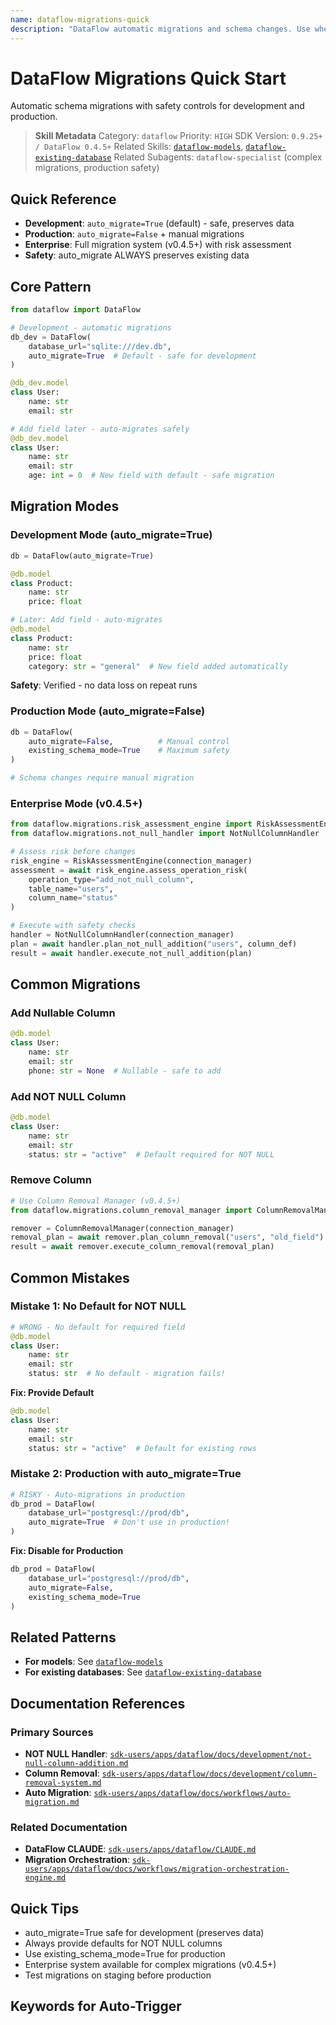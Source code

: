```yaml
---
name: dataflow-migrations-quick
description: "DataFlow automatic migrations and schema changes. Use when DataFlow migration, auto_migrate, schema changes, add column, or migration basics."
---
```


# DataFlow Migrations Quick Start

Automatic schema migrations with safety controls for development and production.

> **Skill Metadata**
> Category: `dataflow`
> Priority: `HIGH`
> SDK Version: `0.9.25+ / DataFlow 0.4.5+`
> Related Skills: [`dataflow-models`](#), [`dataflow-existing-database`](#)
> Related Subagents: `dataflow-specialist` (complex migrations, production safety)

## Quick Reference

- **Development**: `auto_migrate=True` (default) - safe, preserves data
- **Production**: `auto_migrate=False` + manual migrations
- **Enterprise**: Full migration system (v0.4.5+) with risk assessment
- **Safety**: auto_migrate ALWAYS preserves existing data

## Core Pattern

```python
from dataflow import DataFlow

# Development - automatic migrations
db_dev = DataFlow(
    database_url="sqlite:///dev.db",
    auto_migrate=True  # Default - safe for development
)

@db_dev.model
class User:
    name: str
    email: str

# Add field later - auto-migrates safely
@db_dev.model
class User:
    name: str
    email: str
    age: int = 0  # New field with default - safe migration
```

## Migration Modes

### Development Mode (auto_migrate=True)

```python
db = DataFlow(auto_migrate=True)

@db.model
class Product:
    name: str
    price: float

# Later: Add field - auto-migrates
@db.model
class Product:
    name: str
    price: float
    category: str = "general"  # New field added automatically
```

**Safety**: Verified - no data loss on repeat runs

### Production Mode (auto_migrate=False)

```python
db = DataFlow(
    auto_migrate=False,          # Manual control
    existing_schema_mode=True    # Maximum safety
)

# Schema changes require manual migration
```

### Enterprise Mode (v0.4.5+)

```python
from dataflow.migrations.risk_assessment_engine import RiskAssessmentEngine
from dataflow.migrations.not_null_handler import NotNullColumnHandler

# Assess risk before changes
risk_engine = RiskAssessmentEngine(connection_manager)
assessment = await risk_engine.assess_operation_risk(
    operation_type="add_not_null_column",
    table_name="users",
    column_name="status"
)

# Execute with safety checks
handler = NotNullColumnHandler(connection_manager)
plan = await handler.plan_not_null_addition("users", column_def)
result = await handler.execute_not_null_addition(plan)
```

## Common Migrations

### Add Nullable Column

```python
@db.model
class User:
    name: str
    email: str
    phone: str = None  # Nullable - safe to add
```

### Add NOT NULL Column

```python
@db.model
class User:
    name: str
    email: str
    status: str = "active"  # Default required for NOT NULL
```

### Remove Column

```python
# Use Column Removal Manager (v0.4.5+)
from dataflow.migrations.column_removal_manager import ColumnRemovalManager

remover = ColumnRemovalManager(connection_manager)
removal_plan = await remover.plan_column_removal("users", "old_field")
result = await remover.execute_column_removal(removal_plan)
```

## Common Mistakes

### Mistake 1: No Default for NOT NULL

```python
# WRONG - No default for required field
@db.model
class User:
    name: str
    email: str
    status: str  # No default - migration fails!
```

**Fix: Provide Default**

```python
@db.model
class User:
    name: str
    email: str
    status: str = "active"  # Default for existing rows
```

### Mistake 2: Production with auto_migrate=True

```python
# RISKY - Auto-migrations in production
db_prod = DataFlow(
    database_url="postgresql://prod/db",
    auto_migrate=True  # Don't use in production!
)
```

**Fix: Disable for Production**

```python
db_prod = DataFlow(
    database_url="postgresql://prod/db",
    auto_migrate=False,
    existing_schema_mode=True
)
```

## Related Patterns

- **For models**: See [`dataflow-models`](#)
- **For existing databases**: See [`dataflow-existing-database`](#)

## Documentation References

### Primary Sources
- **NOT NULL Handler**: [`sdk-users/apps/dataflow/docs/development/not-null-column-addition.md`](../../../../sdk-users/apps/dataflow/docs/development/not-null-column-addition.md)
- **Column Removal**: [`sdk-users/apps/dataflow/docs/development/column-removal-system.md`](../../../../sdk-users/apps/dataflow/docs/development/column-removal-system.md)
- **Auto Migration**: [`sdk-users/apps/dataflow/docs/workflows/auto-migration.md`](../../../../sdk-users/apps/dataflow/docs/workflows/auto-migration.md)

### Related Documentation
- **DataFlow CLAUDE**: [`sdk-users/apps/dataflow/CLAUDE.md`](../../../../sdk-users/apps/dataflow/CLAUDE.md#L316-L360)
- **Migration Orchestration**: [`sdk-users/apps/dataflow/docs/workflows/migration-orchestration-engine.md`](../../../../sdk-users/apps/dataflow/docs/workflows/migration-orchestration-engine.md)

## Quick Tips

- auto_migrate=True safe for development (preserves data)
- Always provide defaults for NOT NULL columns
- Use existing_schema_mode=True for production
- Enterprise system available for complex migrations (v0.4.5+)
- Test migrations on staging before production

## Keywords for Auto-Trigger

<!-- Trigger Keywords: DataFlow migration, auto_migrate, schema changes, add column, migration basics, schema migration, database migration, alter table, migration safety -->
